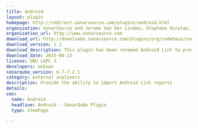 ```yaml
---
title: Android
layout: plugin
homepage: http://redirect.sonarsource.com/plugins/android.html
organization: SonarSource and Jerome Van Der Linden, Stephane Nicolas, Florian Roncari, Thomas Bores
organization_url: http://www.sonarsource.com
download_url: http://downloads.sonarsource.com/plugins/org/codehaus/sonar-plugins/android/sonar-android-plugin/1.1/sonar-android-plugin-1.1.jar
download_version: 1.1
download_description: This plugin has been renamed Android Lint to prevent any misunderstanding about its purpose. An Android project can be analysed with the standard SonarQube Java plugin and this plugin just allows to import Android Lint reports if needed. This new version provides a default sqale mapping for the Android Lint rules and the ability to automatically execute lint has been dropped.
download_date: 2015-04-23
license: GNU LGPL 3
developers: unkown
sonarqube_version: 6.7-7.2.1
category: external analysers
description: Provide the ability to import Android Lint reports
details: 
seo: 
  name: Android
  headline: Android - SonarQube Plugin
  type: ItemPage

---
```

